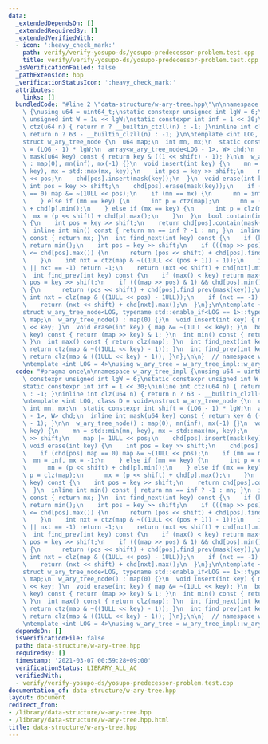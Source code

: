 ```yaml
---
data:
  _extendedDependsOn: []
  _extendedRequiredBy: []
  _extendedVerifiedWith:
  - icon: ':heavy_check_mark:'
    path: verify/verify-yosupo-ds/yosupo-predecessor-problem.test.cpp
    title: verify/verify-yosupo-ds/yosupo-predecessor-problem.test.cpp
  _isVerificationFailed: false
  _pathExtension: hpp
  _verificationStatusIcon: ':heavy_check_mark:'
  attributes:
    links: []
  bundledCode: "#line 2 \"data-structure/w-ary-tree.hpp\"\n\nnamespace w_ary_tree_impl\
    \ {\nusing u64 = uint64_t;\nstatic constexpr unsigned int lgW = 6;\nstatic constexpr\
    \ unsigned int W = 1u << lgW;\nstatic constexpr int inf = 1 << 30;\ninline int\
    \ ctz(u64 n) { return n ? __builtin_ctzll(n) : -1; }\ninline int clz(u64 n) {\
    \ return n ? 63 - __builtin_clzll(n) : -1; }\n\ntemplate <int LOG, class D = void>\n\
    struct w_ary_tree_node {\n  u64 map;\n  int mn, mx;\n  static constexpr int shift\
    \ = (LOG - 1) * lgW;\n  array<w_ary_tree_node<LOG - 1>, W> chd;\n  inline int\
    \ mask(u64 key) const { return key & ((1 << shift) - 1); }\n\n  w_ary_tree_node()\
    \ : map(0), mn(inf), mx(-1) {}\n  void insert(int key) {\n    mn = std::min(mn,\
    \ key), mx = std::max(mx, key);\n    int pos = key >> shift;\n    map |= 1ULL\
    \ << pos;\n    chd[pos].insert(mask(key));\n  }\n  void erase(int key) {\n   \
    \ int pos = key >> shift;\n    chd[pos].erase(mask(key));\n    if (chd[pos].map\
    \ == 0) map &= ~(1ULL << pos);\n    if (mn == mx) {\n      mn = inf, mx = -1;\n\
    \    } else if (mn == key) {\n      int p = ctz(map);\n      mn = (p << shift)\
    \ + chd[p].min();\n    } else if (mx == key) {\n      int p = clz(map);\n    \
    \  mx = (p << shift) + chd[p].max();\n    }\n  }\n  bool contain(int key) const\
    \ {\n    int pos = key >> shift;\n    return chd[pos].contain(mask(key));\n  }\n\
    \  inline int min() const { return mn == inf ? -1 : mn; }\n  inline int max()\
    \ const { return mx; }\n  int find_next(int key) const {\n    if (key <= min())\
    \ return min();\n    int pos = key >> shift;\n    if (((map >> pos) & 1) && mask(key)\
    \ <= chd[pos].max()) {\n      return (pos << shift) + chd[pos].find_next(mask(key));\n\
    \    }\n    int nxt = ctz(map & ~((1ULL << (pos + 1)) - 1));\n    if (pos == 63\
    \ || nxt == -1) return -1;\n    return (nxt << shift) + chd[nxt].min();\n  }\n\
    \  int find_prev(int key) const {\n    if (max() < key) return max();\n    int\
    \ pos = key >> shift;\n    if (((map >> pos) & 1) && chd[pos].min() < mask(key))\
    \ {\n      return (pos << shift) + chd[pos].find_prev(mask(key));\n    }\n   \
    \ int nxt = clz(map & ((1ULL << pos) - 1ULL));\n    if (nxt == -1) return -1;\n\
    \    return (nxt << shift) + chd[nxt].max();\n  }\n};\n\ntemplate <int LOG>\n\
    struct w_ary_tree_node<LOG, typename std::enable_if<LOG == 1>::type> {\n  u64\
    \ map;\n  w_ary_tree_node() : map(0) {}\n  void insert(int key) { map |= 1ULL\
    \ << key; }\n  void erase(int key) { map &= ~(1ULL << key); }\n  bool contain(int\
    \ key) const { return (map >> key) & 1; }\n  int min() const { return ctz(map);\
    \ }\n  int max() const { return clz(map); }\n  int find_next(int key) const {\
    \ return ctz(map & ~((1ULL << key) - 1)); }\n  int find_prev(int key) const {\
    \ return clz(map & ((1ULL << key) - 1)); }\n};\n\n}  // namespace w_ary_tree_impl\n\
    \ntemplate <int LOG = 4>\nusing w_ary_tree = w_ary_tree_impl::w_ary_tree_node<LOG>;\n"
  code: "#pragma once\n\nnamespace w_ary_tree_impl {\nusing u64 = uint64_t;\nstatic\
    \ constexpr unsigned int lgW = 6;\nstatic constexpr unsigned int W = 1u << lgW;\n\
    static constexpr int inf = 1 << 30;\ninline int ctz(u64 n) { return n ? __builtin_ctzll(n)\
    \ : -1; }\ninline int clz(u64 n) { return n ? 63 - __builtin_clzll(n) : -1; }\n\
    \ntemplate <int LOG, class D = void>\nstruct w_ary_tree_node {\n  u64 map;\n \
    \ int mn, mx;\n  static constexpr int shift = (LOG - 1) * lgW;\n  array<w_ary_tree_node<LOG\
    \ - 1>, W> chd;\n  inline int mask(u64 key) const { return key & ((1 << shift)\
    \ - 1); }\n\n  w_ary_tree_node() : map(0), mn(inf), mx(-1) {}\n  void insert(int\
    \ key) {\n    mn = std::min(mn, key), mx = std::max(mx, key);\n    int pos = key\
    \ >> shift;\n    map |= 1ULL << pos;\n    chd[pos].insert(mask(key));\n  }\n \
    \ void erase(int key) {\n    int pos = key >> shift;\n    chd[pos].erase(mask(key));\n\
    \    if (chd[pos].map == 0) map &= ~(1ULL << pos);\n    if (mn == mx) {\n    \
    \  mn = inf, mx = -1;\n    } else if (mn == key) {\n      int p = ctz(map);\n\
    \      mn = (p << shift) + chd[p].min();\n    } else if (mx == key) {\n      int\
    \ p = clz(map);\n      mx = (p << shift) + chd[p].max();\n    }\n  }\n  bool contain(int\
    \ key) const {\n    int pos = key >> shift;\n    return chd[pos].contain(mask(key));\n\
    \  }\n  inline int min() const { return mn == inf ? -1 : mn; }\n  inline int max()\
    \ const { return mx; }\n  int find_next(int key) const {\n    if (key <= min())\
    \ return min();\n    int pos = key >> shift;\n    if (((map >> pos) & 1) && mask(key)\
    \ <= chd[pos].max()) {\n      return (pos << shift) + chd[pos].find_next(mask(key));\n\
    \    }\n    int nxt = ctz(map & ~((1ULL << (pos + 1)) - 1));\n    if (pos == 63\
    \ || nxt == -1) return -1;\n    return (nxt << shift) + chd[nxt].min();\n  }\n\
    \  int find_prev(int key) const {\n    if (max() < key) return max();\n    int\
    \ pos = key >> shift;\n    if (((map >> pos) & 1) && chd[pos].min() < mask(key))\
    \ {\n      return (pos << shift) + chd[pos].find_prev(mask(key));\n    }\n   \
    \ int nxt = clz(map & ((1ULL << pos) - 1ULL));\n    if (nxt == -1) return -1;\n\
    \    return (nxt << shift) + chd[nxt].max();\n  }\n};\n\ntemplate <int LOG>\n\
    struct w_ary_tree_node<LOG, typename std::enable_if<LOG == 1>::type> {\n  u64\
    \ map;\n  w_ary_tree_node() : map(0) {}\n  void insert(int key) { map |= 1ULL\
    \ << key; }\n  void erase(int key) { map &= ~(1ULL << key); }\n  bool contain(int\
    \ key) const { return (map >> key) & 1; }\n  int min() const { return ctz(map);\
    \ }\n  int max() const { return clz(map); }\n  int find_next(int key) const {\
    \ return ctz(map & ~((1ULL << key) - 1)); }\n  int find_prev(int key) const {\
    \ return clz(map & ((1ULL << key) - 1)); }\n};\n\n}  // namespace w_ary_tree_impl\n\
    \ntemplate <int LOG = 4>\nusing w_ary_tree = w_ary_tree_impl::w_ary_tree_node<LOG>;\n"
  dependsOn: []
  isVerificationFile: false
  path: data-structure/w-ary-tree.hpp
  requiredBy: []
  timestamp: '2021-03-07 00:59:28+09:00'
  verificationStatus: LIBRARY_ALL_AC
  verifiedWith:
  - verify/verify-yosupo-ds/yosupo-predecessor-problem.test.cpp
documentation_of: data-structure/w-ary-tree.hpp
layout: document
redirect_from:
- /library/data-structure/w-ary-tree.hpp
- /library/data-structure/w-ary-tree.hpp.html
title: data-structure/w-ary-tree.hpp
---
```

